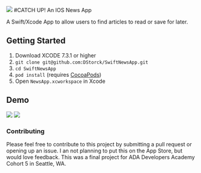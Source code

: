 
![](http://i.imgur.com/nhSl84N.png)
#CATCH UP! An IOS News App

A Swift/Xcode App to allow users to find articles to read or save for later.

## Getting Started

1. Download XCODE 7.3.1 or higher
1. `git clone git@github.com:DStorck/SwiftNewsApp.git`
2. `cd SwiftNewsApp`
3. `pod install` (requires [CocoaPods](https://cocoapods.org))
4. Open `NewsApp.xcworkspace` in Xcode

## Demo
![](http://i.imgur.com/IkzszYJ.gif)
![](http://i.imgur.com/BH5QV1n.gif)


### Contributing

Please feel free to contribute to this project by submitting a pull request or opening up an issue. I an not planning to put this on the App Store, but would love feedback. This was a final project for ADA Developers Academy Cohort 5 in Seattle, WA.
